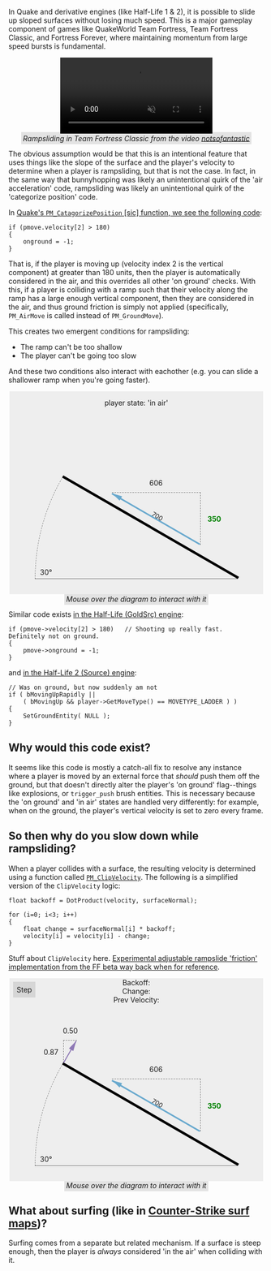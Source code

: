 In Quake and derivative engines (like Half-Life 1 & 2), it is possible to slide up sloped surfaces without losing much speed. This is a major gameplay component of games like QuakeWorld Team Fortress, Team Fortress Classic, and Fortress Forever, where maintaining momentum from large speed bursts is fundamental.

<div style="text-align: center;">
<video autoplay loop muted style="margin-left:auto; margin-right:auto; display: block;">
	<source src="/images/rampsliding-engine-quirk/rampslide.mp4" type="video/mp4">
</video>
<i style="background-color: rgba(0,0,0, .1); margin:0; padding: .25em;">Rampsliding in Team Fortress Classic from the video <a href="https://www.youtube.com/watch?v=uWGUoMbv-VA">notsofantastic</a></i>
</div>

The obvious assumption would be that this is an intentional feature that uses things like the slope of the surface and the player's velocity to determine when a player is rampsliding, but that is not the case. In fact, in the same way that bunnyhopping was likely an unintentional quirk of the 'air acceleration' code, rampsliding was likely an unintentional quirk of the 'categorize position' code.

In [Quake's `PM_CatagorizePosition` \[sic\] function, we see the following code](https://github.com/id-Software/Quake/blob/bf4ac424ce754894ac8f1dae6a3981954bc9852d/QW/client/pmove.c#L587-L590):

```language-c
if (pmove.velocity[2] > 180)
{
	onground = -1;
}
```

That is, if the player is moving up (velocity index 2 is the vertical component) at greater than 180 units, then the player is automatically considered in the air, and this overrides all other 'on ground' checks. With this, if a player is colliding with a ramp such that their velocity along the ramp has a large enough vertical component, then they are considered in the air, and thus ground friction is simply not applied (specifically, `PM_AirMove` is called instead of `PM_GroundMove`).

This creates two emergent conditions for rampsliding:

- The ramp can't be too shallow
- The player can't be going too slow

And these two conditions also interact with eachother (e.g. you can slide a shallower ramp when you're going faster).

<div style="text-align: center;">
	<style scoped>
		.rampsliding-diagram {
			margin-right: auto; margin-left: auto; display: block;
			width: 500px; height: 400px;
			position: relative;
			background-color: #eee;
			overflow: hidden;
		}
		.rampsliding-diagram .slope {
			position: absolute;
			bottom: 30px;
			right: 50px;
			width: 400px;
			height: 5px;
			background-color: black;
			transform-origin: 100% 100%;
			transform: rotate(30deg);
		}
		.rampsliding-diagram .slope-angle {
			position: absolute;
			bottom: 35px;
			left: 60px;
		}
		.rampsliding-diagram .slope-angle-circle {
			position: absolute;
			overflow: hidden;
			padding: 0; margin: 0;
			width: 400px; height: 400px;
			right: 50px; bottom: 30px;
			z-index: 0;
			pointer-events: none;
		}
		.rampsliding-diagram .slope-angle-circle > div {
			position: absolute;
			border: dashed 1px rgba(0,0,0,0.5);
			border-right: 0; border-bottom: 0;
			width: 399px; height: 399px;
			right: 0px; bottom: 0px;
			border-radius: 100% 0 0 0;
			transform-origin: 100% 100%;
			transform: rotate(-60deg);
			z-index: 0;
			pointer-events: none;
		}
		.rampsliding-diagram .ground {
			position: absolute;
			bottom: 30px;
			right: 50px;
			width: 400px;
			height: 1px;
			background-color: rgba(0,0,0,0.5);
		}
		.rampsliding-diagram .velocity-arrow {
			position: absolute;
			bottom: 30px;
			right: 50px;
			width: 200px;
			height: 3px;
			transform-origin: 100% 5px;
			transform: rotate(30deg) translate(-100px, -20px);
			background-color: black;
			z-index: 5;
		}
		.rampsliding-diagram.rampsliding .velocity-arrow {
			background-color: #69A9CE;
		}
		.rampsliding-diagram .velocity-arrow::after { 
			content: '';
			width: 0; 
			height: 0; 
			border-top: 5px solid transparent;
			border-bottom: 5px solid transparent;
			border-right: 20px solid black;
			position: absolute;
			left: 0px;
			top: -4px;
			z-index: 5;
		}
		.rampsliding-diagram.rampsliding .velocity-arrow::after {
			border-right-color: #69A9CE;
		}
		.rampsliding-diagram .velocity-magnitude {
			position: absolute;
			left: 50%;
			bottom: 0em;
			font-size: 90%;
			transform: translate(-50%, 0);
		}
		.rampsliding-diagram .velocity-components {
			position: absolute;
			border-right: 1px dashed;
			border-top: 1px dashed;
			border-color: rgba(0,0,0,.5);
			z-index: 4;
			left: 201.767px; bottom: 97.317px;
			width: 174.367px; height: 103.183px;
		}
		.rampsliding-diagram .velocity-x {
			position:absolute;
			text-align: center;
			top: -2em;
			left: 50%;
			transform: translate(-50%, 0);
		}
		.rampsliding-diagram .velocity-y {
			position:absolute;
			left: 100%;
			margin-left: 1em;
			top: 50%;
			transform: translate(0, -50%);
			text-align: left;
			color: red;
			font-weight: bold;
		}
		.rampsliding-diagram.rampsliding .velocity-y {
			color: green;
		}
		.rampsliding-diagram .status {
			position:absolute;
			left: 0px; right: 0px; top: 1em;
			text-align: center;
		}
	</style>
	<div id="velocity-example" class="rampsliding-diagram rampsliding">
		<div class="slope"></div>
		<div class="ground"></div>
		<div class="slope-angle">30&deg;</div>
		<div class="slope-angle-circle"><div></div></div>
		<div class="velocity-arrow">
			<div class="velocity-magnitude">700</div>
		</div>
		<div class="velocity-components">
			<div class="velocity-x">606</div>
			<div class="velocity-y">350</div>
		</div>
		<div class="status">player state: 'in air'</div>
	</div>
	<i style="background-color: rgba(0,0,0, .1); margin:0; padding: .25em;">Mouse over the diagram to interact with it</i>
</div>

Similar code exists [in the Half-Life (GoldSrc) engine](https://github.com/ValveSoftware/halflife/blob/c76dd531a79a176eef7cdbca5a80811123afbbe2/pm_shared/pm_shared.c#L1563-L1566):

```language-c
if (pmove->velocity[2] > 180)   // Shooting up really fast.  Definitely not on ground.
{
	pmove->onground = -1;
}
```

and [in the Half-Life 2 (Source) engine](https://github.com/ValveSoftware/source-sdk-2013/blob/0d8dceea4310fde5706b3ce1c70609d72a38efdf/mp/src/game/shared/gamemovement.cpp#L3832-L3837):

```language-c
// Was on ground, but now suddenly am not
if ( bMovingUpRapidly || 
	( bMovingUp && player->GetMoveType() == MOVETYPE_LADDER ) )   
{
	SetGroundEntity( NULL );
}
```

## Why would this code exist?

It seems like this code is mostly a catch-all fix to resolve any instance where a player is moved by an external force that *should* push them off the ground, but that doesn't directly alter the player's 'on ground' flag--things like explosions, or `trigger_push` brush entities. This is necessary because the 'on ground' and 'in air' states are handled very differently: for example, when on the ground, the player's vertical velocity is set to zero every frame.

## So then why do you slow down while rampsliding?

When a player collides with a surface, the resulting velocity is determined using a function called [`PM_ClipVelocity`](https://github.com/id-Software/Quake/blob/bf4ac424ce754894ac8f1dae6a3981954bc9852d/QW/client/pmove.c#L72-L95). The following is a simplified version of the `ClipVelocity` logic:

```language-c
float backoff = DotProduct(velocity, surfaceNormal);

for (i=0; i<3; i++)
{
	float change = surfaceNormal[i] * backoff;
	velocity[i] = velocity[i] - change;
}
```

Stuff about `ClipVelocity` here. [Experimental adjustable rampslide 'friction' implementation from the FF beta way back when for reference](https://github.com/fortressforever/fortressforever/blob/dev/svn/game_shared/gamemovement.cpp#L2742-L2769).

<div style="text-align: center;">
	<style scoped>
		.rampsliding-diagram .normal-arrow {
			position: absolute;
			bottom: 30px;
			right: 50px;
			width: 50px;
			height: 2px;
			transform-origin: 100% 2px;
			transform: rotate(120deg) translate(-4px, 400px);
			background-color: #8E78B5;
			z-index: 3;
		}
		.rampsliding-diagram .normal-arrow::after { 
			content: '';
			width: 0; 
			height: 0; 
			border-top: 5px solid transparent;
			border-bottom: 5px solid transparent;
			border-right: 20px solid #8E78B5;
			position: absolute;
			left: 0px;
			top: -4px;
			z-index: 3;
		}
		.rampsliding-diagram .normal-components {
			position: absolute;
			border-left: 1px dashed;
			border-top: 1px dashed;
			border-color: rgba(0,0,0,.5);
			z-index: 4;
			left: 105.583px; bottom: 232.467px;
			width: 26.7333px; height: 44.3px;
		}
		.rampsliding-diagram .normal-x {
			position:absolute;
			text-align: center;
			top: -2em;
			left: 50%;
			transform: translate(-50%, 0);
		}
		.rampsliding-diagram .normal-y {
			position:absolute;
			right: 100%;
			margin-right: .75em;
			top: 50%;
			transform: translate(0, -50%);
			text-align: right;
		}
		.rampsliding-diagram .controls.step {
			padding: 0.5em; margin: 0.5em;
			cursor: pointer;
			background-color: rgba(0,0,0,.1);
			display: inline-block;
			position: absolute;
			left: 0; top: 0;
		}
	</style>
	<div id="clipvelocity-example" class="rampsliding-diagram rampsliding">
		<div class="slope"></div>
		<div class="ground"></div>
		<div class="slope-angle">30&deg;</div>
		<div class="slope-angle-circle"><div></div></div>
		<div class="normal-arrow"></div>
		<div class="normal-components">
			<div class="normal-x">0.50</div>
			<div class="normal-y">0.87</div>
		</div>
		<div class="velocity-arrow">
			<div class="velocity-magnitude">700</div>
		</div>
		<div class="velocity-components">
			<div class="velocity-x">606</div>
			<div class="velocity-y">350</div>
		</div>
		<div class="controls step">Step</div>
		<div class="info">
			<div>Backoff: <span class="backoff"></span></div>
			<div>Change: <span class="change"></span></div>
			<div>Prev Velocity: <span class="prev-velocity"></span></div>
		</div>
	</div>
	<i style="background-color: rgba(0,0,0, .1); margin:0; padding: .25em;">Mouse over the diagram to interact with it</i>
</div>

## What about surfing (like in [Counter-Strike surf maps](https://www.youtube.com/watch?v=hMsPf8eSW3k))?

Surfing comes from a separate but related mechanism. If a surface is steep enough, then the player is *always* considered 'in the air' when colliding with it.

<script>
	/* jshint esversion: 6 */
	(function() {
		function startAnimation(options) {
			let start = performance.now();

			requestAnimationFrame(function animate(time) {
				// timeFraction goes from 0 to 1
				let timeFraction = (time - start) / options.duration;
				if (timeFraction > 1) timeFraction = 1;

				// calculate the current animation state
				let progress = options.timing(timeFraction);
				if (progress < 0) {
					return;
				}

				options.draw(progress); // draw it

				if (timeFraction < 1) {
					requestAnimationFrame(animate);
				} else if (options.next) {
					startAnimation(options.next);
				}
			});
		}

		class RampslideDiagram {

			constructor(root, onupdate) {
				this.root = root;
				this.onupdate = onupdate;
				this.slope = root.querySelector('.slope');
				this.slopeAngle = root.querySelector('.slope-angle');
				this.slopeAngleCircle = root.querySelector('.slope-angle-circle').firstElementChild;
				this.velocityArrow = root.querySelector('.velocity-arrow');
				this.velocityComponents = root.querySelector('.velocity-components');
				this.velocityX = root.querySelector('.velocity-x');
				this.velocityY = root.querySelector('.velocity-y');
				this.velocityMagnitude = root.querySelector('.velocity-magnitude');
				this.status = root.querySelector('.status');
				this.magnitude = 700;
				this.angle = 30;
			}

			getVelocity() {
				let radians = this.angle / 180 * Math.PI;
				let x = Math.cos(radians) * this.magnitude;
				let y = Math.sin(radians) * this.magnitude;
				// reverse x so that we're moving left
				return new Vec2d(-x, y);
			}

			getSurfaceNormal() {
				let radians = this.angle / 180 * Math.PI;
				let x = Math.sin(radians);
				let y = Math.cos(radians);
				return new Vec2d(x, y).normalize();
			}

			update() {
				let velocity = this.getVelocity();
				
				this.slope.style.transform = 'rotate(' + this.angle + 'deg)';
				this.slopeAngle.innerHTML = Math.round(this.angle) + "&deg;"; 
				let circleAngle = -(90 - this.angle);
				this.slopeAngleCircle.style.transform = 'rotate(' + circleAngle + 'deg)';

				this.velocityArrow.style.width = (this.magnitude / 3.5) + 'px';
				this.velocityArrow.style.transform = 'rotate(' + this.angle + 'deg) translate(-100px, -20px)';
				let arrowBounds = this.velocityArrow.getBoundingClientRect();
				let containerBounds = this.root.getBoundingClientRect();
				this.velocityComponents.style.left = (arrowBounds.left-containerBounds.left)+'px';
				this.velocityComponents.style.bottom = Math.abs(arrowBounds.bottom-containerBounds.bottom)+'px';
				this.velocityComponents.style.width = (arrowBounds.right-arrowBounds.left)+'px';
				this.velocityComponents.style.height = Math.abs(arrowBounds.top-arrowBounds.bottom)+'px';

				this.velocityX.innerHTML = Math.abs(Math.round(velocity.x));
				this.velocityY.innerHTML = Math.round(velocity.y);
				this.velocityMagnitude.innerHTML = Math.round(this.magnitude);

				let prevRampsliding = this.rampsliding;
				this.rampsliding = velocity.y > 180;
				if (this.rampsliding !== prevRampsliding) {
					if (this.rampsliding) {
						this.root.classList.add('rampsliding');
						if (this.status) {
							this.status.innerHTML = "player state: 'in air'";
						}
					} else {
						this.root.classList.remove('rampsliding');
						if (this.status) {
							this.status.innerHTML = "player state: 'on ground'";
						}
					}
				}

				if (this.onupdate) {
					this.onupdate(this);
				}
			}
		}

		class Vec2d {
			constructor(x, y) {
				this.x = x ? x : 0;
				this.y = y ? y : 0;
			}

			dot(other) {
				return this.x * other.x + this.y * other.y;
			}

			length() {
				return Math.sqrt(this.x*this.x + this.y*this.y);
			}

			normalize() {
				let length = this.length();
				return new Vec2d(this.x/length, this.y/length);
			}
		}

		let initDiagram1 = function() {
			let diagram1 = new RampslideDiagram(document.getElementById('velocity-example'));
			let cancelAnimation = false;

			diagram1.root.addEventListener('mousemove', e => {
				cancelAnimation = true;
				let slopeRect = diagram1.slope.getBoundingClientRect();
				let anchorX = window.scrollX + slopeRect.right;
				let anchorY = window.scrollY + slopeRect.bottom;
				let radians = Math.atan2(-(e.pageY - anchorY), -(e.pageX - anchorX));
				let degrees = radians * 180 / Math.PI;
				degrees = Math.max(5, Math.min(degrees, 50));
				diagram1.angle = degrees;
				diagram1.update();
			});

			let timing = function(timeFraction) { return cancelAnimation ? -1 : timeFraction; };
			let thirtyToTen = { duration: 2000, timing,
				draw: function(progress) {
					diagram1.angle = 30 - 20 * Math.min(1, 1.5 * progress);
					diagram1.update();
				}
			};
			let tenToTwenty = { duration: 1000, timing,
				draw: function(progress) {
					diagram1.angle = 10 + 10 * progress;
					diagram1.update();
				}
			};
			let magnitudeAnimDown = { duration: 2500, timing,
				draw: function(progress) {
					diagram1.magnitude = 700 - 300 * Math.min(1, 1.5 * progress);
					diagram1.update();
				}
			};
			let magnitudeAnimUp = { duration: 2000, timing,
				draw: function(progress) {
					diagram1.magnitude = 400 + 300 * progress;
					diagram1.update();
				}
			};
			let twentyToTen = { duration: 1500, timing,
				draw: function(progress) {
					diagram1.angle = 20 - 10 * Math.min(1, 1.5 * progress);
					diagram1.update();
				}
			};
			thirtyToTen.next = tenToTwenty;
			tenToTwenty.next = magnitudeAnimDown;
			magnitudeAnimDown.next = magnitudeAnimUp;
			magnitudeAnimUp.next = twentyToTen;
			twentyToTen.next = tenToTwenty;
			startAnimation(thirtyToTen);
		};

		let initDiagram2 = function() {
			let diagram2 = new RampslideDiagram(document.getElementById('clipvelocity-example'));

			let clipVelocity = function(velocity, normal) {
				let backoff = velocity.dot(normal);
				let changeX = normal.x * backoff;
				let changeY = normal.y * backoff;
				return {
					backoff, changeX, changeY,
					velocity: new Vec2d(
						velocity.x - changeX,
						velocity.y - changeY
					)
				};
			};

			let surfaceNormalArrow = diagram2.root.querySelector('.normal-arrow');
			let surfaceNormalComponents = diagram2.root.querySelector('.normal-components');
			let surfaceNormalX = diagram2.root.querySelector('.normal-x');
			let surfaceNormalY = diagram2.root.querySelector('.normal-y');
			var stepButton = diagram2.root.querySelector('.controls.step');
			diagram2.onupdate = function() {
				surfaceNormalArrow.style.transform = 'rotate('+(Math.round(this.angle)+90)+'deg) translate(-4px, 400px)';

				let normal = diagram2.getSurfaceNormal();
				let arrowBounds = surfaceNormalArrow.getBoundingClientRect();
				let containerBounds = this.root.getBoundingClientRect();
				surfaceNormalComponents.style.left = (arrowBounds.left-containerBounds.left)+'px';
				surfaceNormalComponents.style.bottom = Math.abs(arrowBounds.bottom-containerBounds.bottom)+'px';
				surfaceNormalComponents.style.width = (arrowBounds.right-arrowBounds.left)+'px';
				surfaceNormalComponents.style.height = Math.abs(arrowBounds.top-arrowBounds.bottom)+'px';
				surfaceNormalX.innerHTML = normal.x.toFixed(2);
				surfaceNormalY.innerHTML = normal.y.toFixed(2);
			}.bind(diagram2);

			stepButton.addEventListener('click', e => {
				let velocity = diagram2.getVelocity();
				let clipped = clipVelocity(velocity, diagram2.getSurfaceNormal());
				diagram2.magnitude = clipped.velocity.length();
				diagram2.update();

				diagram2.root.querySelector('.info .backoff').innerHTML = clipped.backoff;
				diagram2.root.querySelector('.info .change').innerHTML = clipped.changeX + ", " + clipped.changeY;
				diagram2.root.querySelector('.info .prev-velocity').innerHTML = Math.round(Math.abs(velocity.x)) + ", " + Math.round(velocity.y);
			});

			//diagram2.update();

/*
			diagram2.root.addEventListener('mousemove', e => {
				cancelAnimation = true;
				let slopeRect = diagram2.slope.getBoundingClientRect();
				let anchorX = window.scrollX + slopeRect.right;
				let anchorY = window.scrollY + slopeRect.bottom;
				let radians = Math.atan2(-(e.pageY - anchorY), -(e.pageX - anchorX));
				let degrees = radians * 180 / Math.PI;
				degrees = Math.max(5, Math.min(degrees, 50));
				diagram2.angle = degrees;
				diagram2.update();
			});
*/
/*			setInterval(function() {
				let clipped = clipVelocity(diagram2.getVelocity(), diagram2.getSurfaceNormal());
				diagram2.magnitude = clipped.velocity.length();
				diagram2.update();
			}, 1000);*/
		};

		let ready = function() {
			initDiagram1();
			initDiagram2();
		};
		if (document.readyState == 'complete' || document.readyState == 'loaded') {
			ready();
		} else {
			window.addEventListener('DOMContentLoaded', ready);
		}
	})();
</script>
